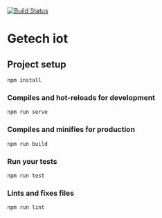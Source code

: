 [![Build Status](http://10.128.60.21:8088/iot_csot/iot-mgt/badges/master/build.svg)](http://10.128.60.21:8088/iot_csot/iot-mgt/pipelines)

# Getech iot

## Project setup
```
npm install
```

### Compiles and hot-reloads for development
```
npm run serve
```

### Compiles and minifies for production
```
npm run build
```

### Run your tests
```
npm run test
```

### Lints and fixes files
```
npm run lint
```